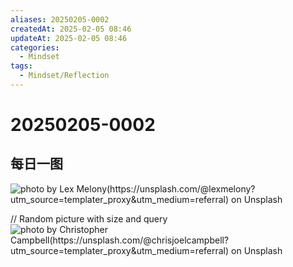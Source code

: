```yaml
---
aliases: 20250205-0002
createdAt: 2025-02-05 08:46
updateAt: 2025-02-05 08:46
categories:
  - Mindset
tags:
  - Mindset/Reflection
---
```

# 20250205-0002


## 每日一图
![photo by Lex Melony(https://unsplash.com/@lexmelony?utm_source=templater_proxy&utm_medium=referral) on Unsplash](https://images.unsplash.com/photo-1629971459025-2c73de204a6d?crop=entropy&cs=srgb&fm=jpg&ixid=M3w2NDU1OTF8MHwxfHJhbmRvbXx8fHx8fHx8fDE3Mzg3MTY0MTR8&ixlib=rb-4.0.3&q=85&w=800&h=600)

// Random picture with size and query
![photo by Christopher Campbell(https://unsplash.com/@chrisjoelcampbell?utm_source=templater_proxy&utm_medium=referral) on Unsplash](https://images.unsplash.com/photo-1439902315629-cd882022cea0?crop=entropy&cs=srgb&fm=jpg&ixid=M3w2NDU1OTF8MHwxfHJhbmRvbXx8fHx8fHx8fDE3Mzg3MTY0MTR8&ixlib=rb-4.0.3&q=85&w=800&h=800)
